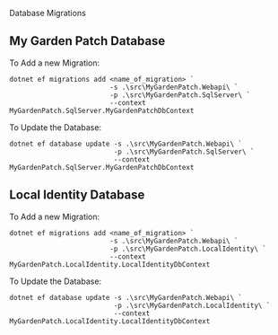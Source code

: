  Database Migrations

## My Garden Patch Database

To Add a new Migration:

```
dotnet ef migrations add <name_of_migration> `
                         -s .\src\MyGardenPatch.Webapi\ `
                         -p .\src\MyGardenPatch.SqlServer\ `
                         --context MyGardenPatch.SqlServer.MyGardenPatchDbContext
```

To Update the Database:
``` 
dotnet ef database update -s .\src\MyGardenPatch.Webapi\ `
                          -p .\src\MyGardenPatch.SqlServer\ `
                          --context MyGardenPatch.SqlServer.MyGardenPatchDbContext
```

## Local Identity Database

To Add a new Migration:

```
dotnet ef migrations add <name_of_migration> `
                         -s .\src\MyGardenPatch.Webapi\ `
                         -p .\src\MyGardenPatch.LocalIdentity\ `
                         --context MyGardenPatch.LocalIdentity.LocalIdentityDbContext
```

To Update the Database:
``` 
dotnet ef database update -s .\src\MyGardenPatch.Webapi\ `
                          -p .\src\MyGardenPatch.LocalIdentity\ `
                          --context MyGardenPatch.LocalIdentity.LocalIdentityDbContext
```
